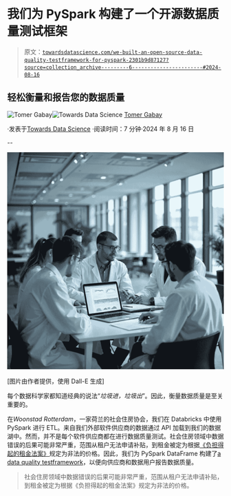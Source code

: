 # 我们为 PySpark 构建了一个开源数据质量测试框架

> 原文：[`towardsdatascience.com/we-built-an-open-source-data-quality-testframework-for-pyspark-2301b9d87127?source=collection_archive---------6-----------------------#2024-08-16`](https://towardsdatascience.com/we-built-an-open-source-data-quality-testframework-for-pyspark-2301b9d87127?source=collection_archive---------6-----------------------#2024-08-16)

## 轻松衡量和报告您的数据质量

[](https://medium.com/@tomergabay?source=post_page---byline--2301b9d87127--------------------------------)![Tomer Gabay](https://medium.com/@tomergabay?source=post_page---byline--2301b9d87127--------------------------------)[](https://towardsdatascience.com/?source=post_page---byline--2301b9d87127--------------------------------)![Towards Data Science](https://towardsdatascience.com/?source=post_page---byline--2301b9d87127--------------------------------) [Tomer Gabay](https://medium.com/@tomergabay?source=post_page---byline--2301b9d87127--------------------------------)

·发表于[Towards Data Science](https://towardsdatascience.com/?source=post_page---byline--2301b9d87127--------------------------------) ·阅读时间：7 分钟·2024 年 8 月 16 日

--

![](img/ba1fda4f902d10e14c6c3ccb5cf20841.png)

[图片由作者提供，使用 Dall-E 生成]

每个数据科学家都知道经典的说法“*垃圾进，垃圾出*”。因此，衡量数据质量是至关重要的。

在*Woonstad Rotterdam*，一家荷兰的社会住房协会，我们在 Databricks 中使用 PySpark 进行 ETL。来自我们外部软件供应商的数据通过 API 加载到我们的数据湖中。然而，并不是每个软件供应商都在进行数据质量测试。社会住房领域中数据错误的后果可能非常严重，范围从租户无法申请补贴，到租金被定为根据[《负担得起的租金法案》](https://www.volkshuisvestingnederland.nl/onderwerpen/wet-betaalbare-huur)规定为非法的价格。因此，我们为 PySpark DataFrame 构建了[a data quality testframework](https://github.com/woonstadrotterdam/pyspark-testframework)，以便向供应商和数据用户报告数据质量。

> 社会住房领域中数据错误的后果可能非常严重，范围从租户无法申请补贴，到租金被定为根据《负担得起的租金法案》规定为非法的价格。
